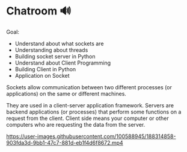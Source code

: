 # Chatroom 🔊

Goal:
- Understand about what sockets are
- Understanding about threads
- Building socket server in Python
- Understand about Client Programming
- Building Client in Python
- Application on Socket

Sockets allow communication between two different processes (or applications) on the same or different machines.

They are used in a client-server application framework.
Servers are backend applications (or processes) that perform some functions on a request from the client.
Client side means your computer or other computers who are requesting the data from the server.


https://user-images.githubusercontent.com/100588945/188314858-903fda3d-9bb1-47c7-881d-eb1f4d6f8672.mp4
